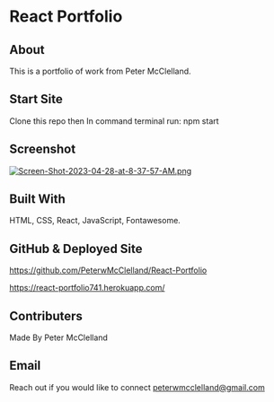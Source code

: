 # React Portfolio

## About
This is a portfolio of work from Peter McClelland.

## Start Site
Clone this repo then In command terminal run: npm start


## Screenshot
[![Screen-Shot-2023-04-28-at-8-37-57-AM.png](https://i.postimg.cc/FH2CFSgB/Screen-Shot-2023-04-28-at-8-37-57-AM.png)](https://postimg.cc/9DYYJrkd)

## Built With
HTML, CSS, React, JavaScript, Fontawesome.

## GitHub & Deployed Site
https://github.com/PeterwMcClelland/React-Portfolio

https://react-portfolio741.herokuapp.com/

## Contributers
Made By Peter McClelland

## Email
Reach out if you would like to connect peterwmcclelland@gmail.com